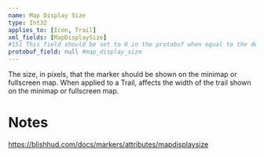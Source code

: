 ```yaml
---
name: Map Display Size
type: Int32
applies_to: [Icon, Trail] 
xml_fields: [MapDisplaySize]
#151 This field should be set to 0 in the protobuf when equal to the default value
protobuf_field: null #map_display_size
---
```

The size, in pixels, that the marker should be shown on the minimap or fullscreen map.
When applied to a Trail, affects the width of the trail shown on the minimap or fullscreen map.

Notes
=====
https://blishhud.com/docs/markers/attributes/mapdisplaysize


